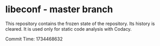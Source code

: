 # libeconf - master branch

This repository contains the frozen state of the repository.
Its history is cleared. It is used only for static code
analysis with Codacy.

Commit Time: 1734468632